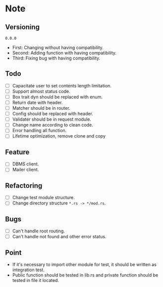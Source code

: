 # Note
## Versioning
`0.0.0`
- First: Changing without having compatibility.
- Second: Adding function with having compatibility.
- Third: Fixing bug with having compatibility.
## Todo
- [ ] Capacitate user to set contents length limitation.
- [ ] Support almost status code.
- [ ] Box trait dyn should be replaced with enum.
- [ ] Return date with header.
- [ ] Matcher should be in router.
- [ ] Config should be replaced with header.
- [ ] Validater should be in request module.
- [ ] Change name according to clean code.
- [ ] Error handling all function.
- [ ] Lifetime optimization, remove clone and copy
## Feature
- [ ] DBMS client.
- [ ] Mailer client.
## Refactoring
- [ ] Change test module structure.
- [ ] Change directory structure `*.rs -> */mod.rs`.
## Bugs
- [ ] Can't handle root routing.
- [ ] Can't handle not found and other error status.
## Point
- If it's necessary to import other module for test, it should be written as integration test.
- Public function should be tested in lib.rs and private function should be tested in file it located.
